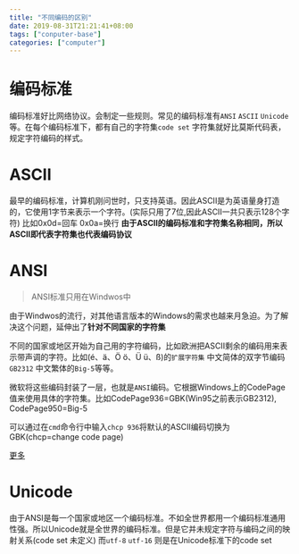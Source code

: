 ```yaml
---
title: "不同编码的区别"
date: 2019-08-31T21:21:41+08:00
tags: ["conputer-base"]
categories: ["computer"]
---
```

# 编码标准

编码标准好比网络协议。会制定一些规则。常见的编码标准有`ANSI` `ASCII` `Unicode`等。在每个编码标准下，都有自己的字符集`code set` 字符集就好比莫斯代码表，规定字符编码的样式。

# ASCII
最早的编码标准，计算机刚问世时，只支持英语。因此ASCII是为英语量身打造的，它使用1字节来表示一个字符。(实际只用了7位,因此ASCII一共只表示128个字符)
比如0x0d=<CR>回车 0x0a=<LR>换行
**由于ASCII的编码标准和字符集名称相同，所以ASCII即代表字符集也代表编码协议**

# ANSI
> ANSI标准只用在Windwos中

由于Windwos的流行，对其他语言版本的Windows的需求也越来月急迫。为了解决这个问题，延伸出了**针对不同国家的字符集**

不同的国家或地区开始为自己用的字符编码，比如欧洲把ASCII剩余的编码用来表示带声调的字符。比如(é、ä、Ö ö、Ü ü、ß)的`扩展字符集` 中文简体的双字节编码`GB2312` 中文繁体的`Big-5`等等。

微软将这些编码封装了一层，也就是`ANSI`编码。它根据Windows上的CodePage值来使用具体的字符集。比如CodePage936=GBK(Win95之前表示GB2312), CodePage950=Big-5

可以通过在`cmd`命令行中输入`chcp 936`将默认的ASCII编码切换为GBK(chcp=change code page)

[更多](https://blog.csdn.net/imxiangzi/article/details/77370160)

# Unicode
由于ANSI是每一个国家或地区一个编码标准。不如全世界都用一个编码标准通用性强。所以Unicode就是全世界的编码标准。但是它并未规定字符与编码之间的映射关系(code set 未定义)
而`utf-8` `utf-16` 则是在Unicode标准下的code set

